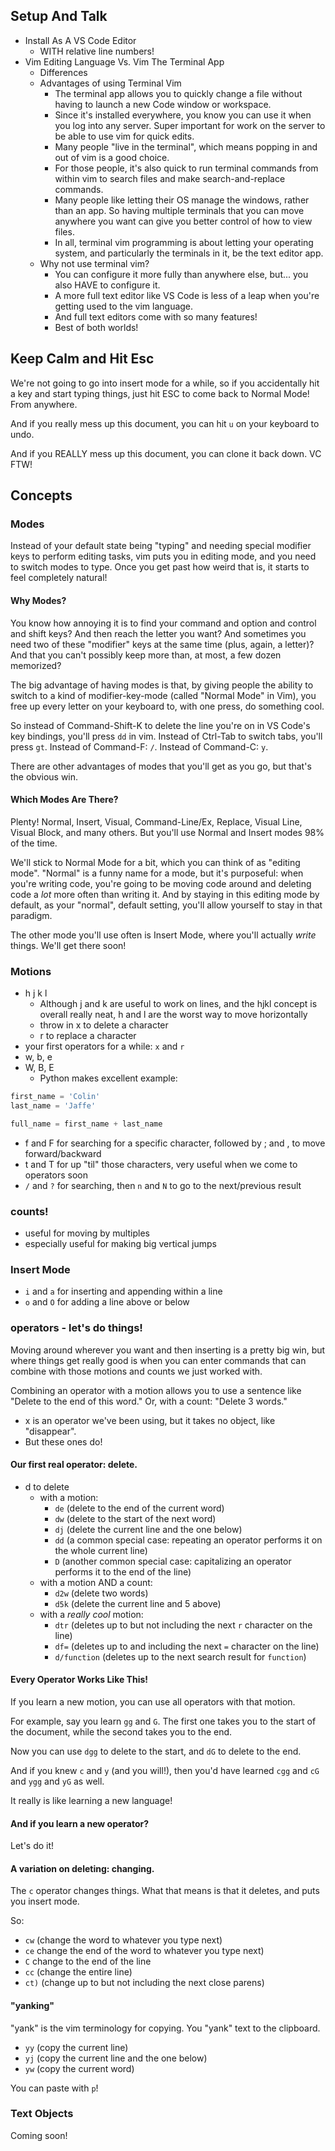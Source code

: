 ## Setup And Talk

- Install As A VS Code Editor
  - WITH relative line numbers!
- Vim Editing Language Vs. Vim The Terminal App
  - Differences
  - Advantages of using Terminal Vim
    - The terminal app allows you to quickly change a file without having to launch a new Code window or workspace.
    - Since it's installed everywhere, you know you can use it when you log into any server. Super important for work on the server to be able to use vim for quick edits.
    - Many people "live in the terminal", which means popping in and out of vim is a good choice.
    - For those people, it's also quick to run terminal commands from within vim to search files and make search-and-replace commands.
    - Many people like letting their OS manage the windows, rather than an app. So having multiple terminals that you can move anywhere you want can give you better control of how to view files.
    - In all, terminal vim programming is about letting your operating system, and particularly the terminals in it, be the text editor app.
  - Why not use terminal vim?
    - You can configure it more fully than anywhere else, but... you also HAVE to configure it.
    - A more full text editor like VS Code is less of a leap when you're getting used to the vim language.
    - And full text editors come with so many features!
    - Best of both worlds!

## Keep Calm and Hit Esc

We're not going to go into insert mode for a while, so if you accidentally hit a key and start typing things, just hit ESC to come back to Normal Mode! From anywhere.

And if you really mess up this document, you can hit `u` on your keyboard to undo.

And if you REALLY mess up this document, you can clone it back down. VC FTW!

## Concepts

### Modes

Instead of your default state being "typing" and needing special modifier keys to perform editing tasks, vim puts you in editing mode, and you need to switch modes to type. Once you get past how weird that is, it starts to feel completely natural!

#### Why Modes?

You know how annoying it is to find your command and option and control and shift keys? And then reach the letter you want? And sometimes you need two of these "modifier" keys at the same time (plus, again, a letter)? And that you can't possibly keep more than, at most, a few dozen memorized?

The big advantage of having modes is that, by giving people the ability to switch to a kind of modifier-key-mode (called "Normal Mode" in Vim), you free up every letter on your keyboard to, with one press, do something cool.

So instead of Command-Shift-K to delete the line you're on in VS Code's key bindings, you'll press `dd` in vim. Instead of Ctrl-Tab to switch tabs, you'll press `gt`. Instead of Command-F: `/`. Instead of Command-C: `y`.

There are other advantages of modes that you'll get as you go, but that's the obvious win.

#### Which Modes Are There?

Plenty! Normal, Insert, Visual, Command-Line/Ex, Replace, Visual Line, Visual Block, and many others. But you'll use Normal and Insert modes 98% of the time.

We'll stick to Normal Mode for a bit, which you can think of as "editing mode". "Normal" is a funny name for a mode, but it's purposeful: when you're writing code, you're going to be moving code around and deleting code a _lot_ more often than writing it. And by staying in this editing mode by default, as your "normal", default setting, you'll allow yourself to stay in that paradigm.

The other mode you'll use often is Insert Mode, where you'll actually _write_ things. We'll get there soon!

### Motions

- h j k l
  - Although j and k are useful to work on lines, and the hjkl concept is overall really neat, h and l are the worst way to move horizontally
  - throw in x to delete a character
  - r to replace a character
- your first operators for a while: `x` and `r`
- w, b, e
- W, B, E
  - Python makes excellent example:

```python
first_name = 'Colin'
last_name = 'Jaffe'

full_name = first_name + last_name
```

- f and F for searching for a specific character, followed by ; and , to move forward/backward
- t and T for up "til" those characters, very useful when we come to operators soon
- `/` and `?` for searching, then `n` and `N` to go to the next/previous result

### counts!

- useful for moving by multiples
- especially useful for making big vertical jumps

### Insert Mode

- `i` and `a` for inserting and appending within a line
- `o` and `O` for adding a line above or below

### operators - let's do things!

Moving around wherever you want and then inserting is a pretty big win, but where things get really good is when you can enter commands that can combine with those motions and counts we just worked with.

Combining an operator with a motion allows you to use a sentence like "Delete to the end of this word." Or, with a count: "Delete 3 words."

- x is an operator we've been using, but it takes no object, like "disappear".
- But these ones do!

#### Our first real operator: delete.

- d to delete
  - with a motion:
    - `de` (delete to the end of the current word)
    - `dw` (delete to the start of the next word)
    - `dj` (delete the current line and the one below)
    - `dd` (a common special case: repeating an operator performs it on the whole current line)
    - `D` (another common special case: capitalizing an operator performs it to the end of the line)
  - with a motion AND a count:
    - `d2w` (delete two words)
    - `d5k` (delete the current line and 5 above)
  - with a _really cool_ motion:
    - `dtr` (deletes up to but not including the next `r` character on the line)
    - `df=` (deletes up to and including the next `=` character on the line)
    - `d/function` (deletes up to the next search result for `function`)

#### Every Operator Works Like This!

If you learn a new motion, you can use all operators with that motion.

For example, say you learn `gg` and `G`. The first one takes you to the start of the document, while the second takes you to the end.

Now you can use `dgg` to delete to the start, and `dG` to delete to the end.

And if you knew `c` and `y` (and you will!), then you'd have learned `cgg` and `cG` and `ygg` and `yG` as well.

It really is like learning a new language!

#### And if you learn a new operator?

Let's do it!

#### A variation on deleting: changing.

The `c` operator changes things. What that means is that it deletes, and puts you insert mode.

So:

- `cw` (change the word to whatever you type next)
- `ce` change the end of the word to whatever you type next)
- `C` change to the end of the line
- `cc` (change the entire line)
- `ct)` (change up to but not including the next close parens)

#### "yanking"

"yank" is the vim terminology for copying. You "yank" text to the clipboard.

- `yy` (copy the current line)
- `yj` (copy the current line and the one below)
- `yw` (copy the current word)

You can paste with `p`!

### Text Objects

Coming soon!
